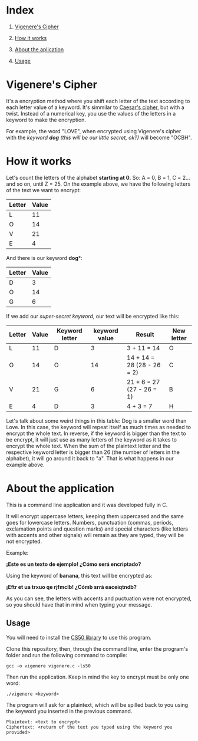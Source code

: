 # Index

1. [Vigenere's Cipher](https://github.com/maryplank/SAP003-cipher#vigeneres-cipher) 

2. [How it works](https://github.com/maryplank/SAP003-cipher#how-it-works)

3. [About the aplication](https://github.com/maryplank/SAP003-cipher#about-the-application)

4. [Usage](https://github.com/maryplank/SAP003-cipher#usage)

# Vigenere's Cipher

It's a encryption method where you shift each letter of the text according to each letter value of a keyword.
It's simmilar to [Caesar's cipher](https://github.com/maryplank/cs50-2-caesar), but with a twist. Instead of a numerical key, you use the values of the letters in a keyword to make the encryption.

For example, the word "LOVE", when encrypted using Vigenere's cipher with the *keyword **dog** (this will be our little secret, ok?)* will become "OCBH".

# How it works
Let's count the letters of the alphabet **starting at 0.**
So: A = 0, B = 1, C = 2... and so on, until Z = 25.
On the example above, we have the following letters of the text we want to encrypt:

|Letter | Value |
|-------|-------|
|L      |11     |
|O      |14     |
|V      |21     |
|E      |4      |

And there is our keyword **dog***:

|Letter | Value |
|-------|-------|
|D      |3      |
|O      |14     |
|G      |6      |


If we add our *super-secret keyword*, our text will be encrypted like this:

|Letter| Value| Keyword letter |keyword value | Result                   | New letter |
|------|------|----------------|--------------|--------------------------|------------|
|L     |11    |D               |3             |3 + 11 = 14               |O           |
|O     |14    |O               |14            |14 + 14 = 28 (28 - 26 = 2)|C           |
|V     |21    |G               |6             |21 + 6 = 27 (27 - 26 = 1) |B           |
|E     |4     |D               |3             |4 + 3 = 7                 |H           |

Let's talk about some weird things in this table:
Dog is a smaller word than Love. In this case, the keyword will repeat itself as much times as needed to encrypt the whole text.
In reverse, if the keyword is bigger than the text to be encrypt, it will just use as many letters of the keyword as it takes to encrypt the whole text.
When the sum of the plaintext letter and the respective keyword letter is bigger than 26 (the number of letters in the alphabet), it will go around it back to "a". That is what happens in our example above.


# About the application

This is a command line application and it was developed fully in C.

It will encrypt uppercase letters, keeping them uppercased and the same goes for lowercase letters. Numbers, punctuation (commas, periods, exclamation points and question marks) and special characters (like letters with accents and other signals) will remain as they are typed, they will be not encrypted.

Example:

**¡Este es un texto de ejemplo! ¿Cómo será encriptado?**

Using the keyword of **banana**, this text will be encrypted as:

**¡Eftr et ua trxuo qe rjfmclb! ¿Cómb srrá eaceiqtndb?**

As you can see, the letters with accents and puctuation were not encrypted, so you should have that in mind when typing your message.


## Usage

You will need to install the [CS50 library](https://cs50.readthedocs.io/library/c/) to use this program.

Clone this repository, then, through the command line, enter the program's folder and run the following command to compile:

`gcc -o vigenere vigenere.c -ls50`

Then run the application. Keep in mind the key to encrypt must be only one word:

`./vigenere <keyword>`

The program will ask for a plaintext, which will be spilled back to you using the keyword you inserted in the previous command.

```
Plaintext: <text to encrypt>
Ciphertext: <return of the text you typed using the keyword you provided>
```

